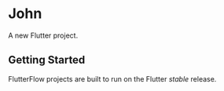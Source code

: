 # John

A new Flutter project.

## Getting Started

FlutterFlow projects are built to run on the Flutter _stable_ release.
